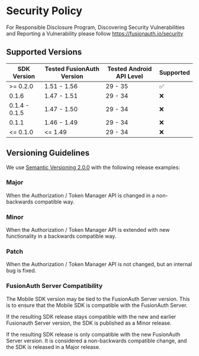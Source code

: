 # Security Policy

For Responsible Disclosure Program, Discovering Security Vulnerabilities
and Reporting a Vulnerability please follow https://fusionauth.io/security

## Supported Versions

| SDK Version   | Tested FusionAuth Version | Tested Android API Level | Supported          |
|---------------|---------------------------|--------------------------|--------------------|
| \>= 0.2.0     | 1.51 - 1.56               | 29 - 35                  | :white_check_mark: |
| 0.1.6         | 1.47 - 1.51               | 29 - 34                  | :x:                |
| 0.1.4 - 0.1.5 | 1.47 - 1.50               | 29 - 34                  | :x:                |
| 0.1.1         | 1.46 - 1.49               | 29 - 34                  | :x:                |
| \<= 0.1.0     | \<= 1.49                  | 29 - 34                  | :x:                |

## Versioning Guidelines

We use [Semantic Versioning 2.0.0](https://semver.org/) with the following release examples:

### Major

When the Authorization / Token Manager API is changed in a non-backwards compatible way.

### Minor

When the Authorization / Token Manager API is extended with new functionality in a backwards compatible way.

### Patch

When the Authorization / Token Manager API is not changed, but an internal bug is fixed.

### FusionAuth Server Compatibility

The Mobile SDK version may be tied to the FusionAuth Server version. This is to ensure that the Mobile SDK is compatible with the FusionAuth Server.

If the resulting SDK release stays compatible with the new and earlier Fusionauth Server version, the SDK is published as a Minor release.

If the resulting SDK release is only compatible with the new FusionAuth Server version. It is considered a non-backwards compatible change, and the SDK is released in a Major release.